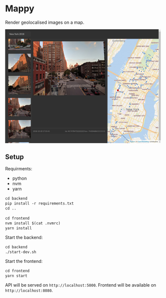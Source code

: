 # Mappy

Render geolocalised images on a map.

![Screenshot](_docs/screenshot.jpg?raw=true)

## Setup

Requirments:

- python
- nvm
- yarn

```
cd backend
pip install -r requirements.txt
cd ..

cd frontend
nvm install $(cat .nvmrc)
yarn install
```

Start the backend:
```
cd backend
./start-dev.sh
```

Start the frontend:
```
cd frontend
yarn start
```

API will be served on `http://localhost:5000`.
Frontend will be available on `http://localhost:8080`.
